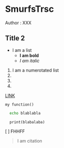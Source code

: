 # SmurfsTrsc

Author : XXX 

## Title 2

- I am a list 
  - **I am bold**
  - *I am italic*


1. I am a numerotated list 
1.
1.
1.

<a href="">LINK</a>

`my function()`

```bash
  echo blablabla
```
```python3
  print(blabalaba)
```


[ ] FHHFF
 
> I am citation
